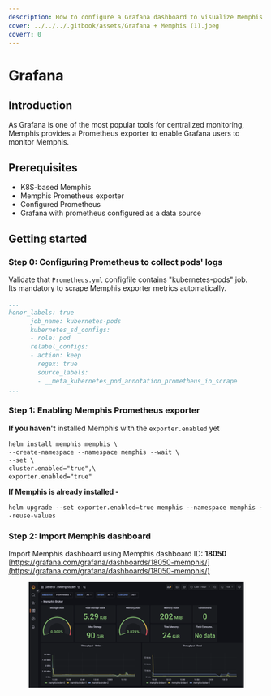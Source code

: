 ```yaml
---
description: How to configure a Grafana dashboard to visualize Memphis metrics
cover: ../../../.gitbook/assets/Grafana + Memphis (1).jpeg
coverY: 0
---
```


# Grafana

## Introduction

As Grafana is one of the most popular tools for centralized monitoring, Memphis provides a Prometheus exporter to enable Grafana users to monitor Memphis.

## Prerequisites

* K8S-based Memphis
* Memphis Prometheus exporter
* Configured Prometheus
* Grafana with prometheus configured as a data source

## Getting started

### Step 0: Configuring Prometheus to collect pods' logs

Validate that `Prometheus.yml` configfile contains "kubernetes-pods" job.\
Its mandatory to scrape Memphis exporter metrics automatically.

```yaml
...
honor_labels: true
      job_name: kubernetes-pods
      kubernetes_sd_configs:
      - role: pod
      relabel_configs:
      - action: keep
        regex: true
        source_labels:
        - __meta_kubernetes_pod_annotation_prometheus_io_scrape
...
```

### Step 1: Enabling Memphis Prometheus exporter

**If you haven't** installed Memphis with the `exporter.enabled` yet&#x20;

```
helm install memphis memphis \
--create-namespace --namespace memphis --wait \
--set \
cluster.enabled="true",\
exporter.enabled="true"
```

**If Memphis is already installed -**

```
helm upgrade --set exporter.enabled=true memphis --namespace memphis --reuse-values
```

### Step 2: Import Memphis dashboard

Import Memphis dashboard using Memphis dashboard ID: **18050**\
[https://grafana.com/grafana/dashboards/18050-memphis/](https://grafana.com/grafana/dashboards/18050-memphis/)

<figure><img src="../../../.gitbook/assets/image (1).png" alt=""><figcaption></figcaption></figure>
